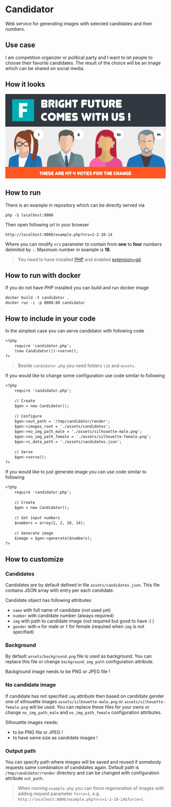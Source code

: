# Candidator

Web service for generating images with selected candidates and their numbers.

## Use case

I am competition organizer or political party and I want to let people to choose their favorite candidates. The result of the choice will be an image which can be shared on social media.

## How it looks

![Screenshot from included example](example.png "Screenshot from included example")

## How to run

There is an example in repository which can be directly served via

    php -S localhost:8000

Then open following url in your browser

    http://localhost:8000/example.php?nrs=1-2-10-14

Where you can modify `nrs` parameter to contain from **one** to **four** numbers delimited by `-`. Maximum number in example is **18**.

>You need to have installed [PHP](https://www.php.net/) and enabled [extension=gd](https://www.php.net/manual/en/book.image.php).

## How to run with docker

If you do not have PHP installed you can build and run docker image

    docker build -t candidator .
    docker run -i -p 8000:80 candidator

## How to include in your code

In the simplest case you can serve candidator with following code

    <?php
        require 'candidator.php';
        (new Candidator())->serve();
    ?>

>Beside `candidator.php` you need folders `lib` and `assets`.

If you would like to change some configuration use code similar to following

    <?php
        require 'candidator.php';
        
        // Create
        $gen = new Candidator();

        // Configure
        $gen->out_path = '/tmp/candidator/render';
        $gen->images_root = './assets/candidates';
        $gen->no_img_path_male = './assets/silhouette-male.png';
        $gen->no_img_path_female = './assets/silhouette-female.png';
        $gen->c_data_path = './assets/candidates.json';

        // Serve
        $gen->serve();
    ?>

If you would like to just generate image you can use code similar to following

    <?php
        require 'candidator.php';

        // Create
        $gen = new Candidator();

        // Get input numbers
        $numbers = array(1, 2, 10, 14);

        // Generate image
        $image = $gen->generate($numbers);
    ?>

## How to customize

### Candidates

Candidates are by default defined in file `assets/candidates.json`. This file contains JSON array with entry per each candidate. 

Candidate object has following attributes

 - `name` with full name of candidate (not used yet)
 - `number` with candidate number (always required)
 - `img` with path to candidate image (not required but good to have :) )
 - `gender` with `m` for male or `f` for female (required when `img` is not specified)
 
### Background

By default `assets/background.png` file is used as background. You can replace this file or change `background_img_path` configuration attribute.

Background image needs to be PNG or JPEG file !

### No candidate image

If candidate has not specified `img` attribute then based on candidate gender one of silhouette images `assets/silhouette-male.png` or `assets/silhouette-female.png` will be used. You can replace these files for your owns or change `no_img_path_male` and `no_img_path_female` configuration attributes.

Silhouette images needs:
 
  - to be PNG file or JPEG ! 
  - to have same size as candidate images !

### Output path

You can specify path where images will be saved and reused if somebody requests same combination of candidates again. Default path is `/tmp/candidator/render` directory and can be changed with configuration attribute `out_path`.

>When running `example.php` you can force regeneration of images with adding request parameter `force=1`, e.g. `http://localhost:8000/example.php?nrs=1-2-10-14&force=1`.